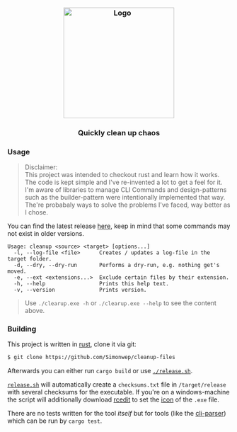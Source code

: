 <h3 align="center">
    <img src="https://user-images.githubusercontent.com/30767528/73660959-80056800-4699-11ea-8516-4ec50f0e675b.png" width="250" alt="Logo">
</h3>

<h3 align="center">
    Quickly clean up chaos
</h3>


### Usage
> Disclaimer:  
> This project was intended to checkout rust and learn how it works. The code is kept simple and I've re-invented a lot to get a feel
> for it. I'm aware of libraries to manage CLI Commands and design-patterns such as the builder-pattern were intentionally implemented
> that way. The're probabaly ways to solve the problems I've faced, way better as I chose.

You can find the latest release [here](releases), keep in mind that some commands may not exist
in older versions.

```
Usage: cleanup <source> <target> [options...]
  -l, --log-file <file>      Creates / updates a log-file in the target folder.
  -d, --dry, --dry-run       Performs a dry-run, e.g. nothing get's moved.
  -e, --ext <extensions...>  Exclude certain files by their extension.
  -h, --help                 Prints this help text.
  -v, --version              Prints version.
```
> Use `./clearup.exe -h` or `./clearup.exe --help` to see the content above.

### Building
This project is written in [rust](https://www.rust-lang.org), clone it via git: 
```bash
$ git clone https://github.com/Simonwep/cleanup-files
```

Afterwards you can either run `cargo build` or use [`./release.sh`](release.sh).

[`release.sh`](release.sh) will automatically create a `checksums.txt` file in `/target/release` with several checksums for the executable. If you're on a
windows-machine the script will additionally download [rcedit](https://github.com/electron/rcedit) to set the [icon](icon.ico) of the `.exe` file.

There are no tests written for the tool _itself_ but for tools (like the [cli-parser](src/cli)) which can be run by `cargo test`.